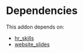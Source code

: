 # Dependencies

This addon depends on:

- [hr_skills](../../../../odoo-bringout-oca-ocb-hr_skills)
- [website_slides](../../../../../oca-ocb-website/odoo-bringout-oca-ocb-website_slides)
